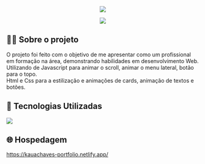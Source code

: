 <p align="center">
  <img src="to_readme2.gif">
</p>


<p align="center">
  <img src="to_readme.gif">
</p>

<h2>👨‍💻 Sobre o projeto</h2>

<p>
  O projeto foi feito com o objetivo de me apresentar como um profissional em formação na área, demonstrando habilidades em desenvolvimento Web.<br>
  Utilizando de Javascript para animar o scroll, animar o menu lateral, botão para o topo.<br>
  Html e Css para a estilização e animações de cards, animação de textos e botões.<br>
  
</p>

<h2>🚀 Tecnologias Utilizadas</h2>
<div align="left">
  <img src="https://skillicons.dev/icons?i=html,css,js,figma,vscode"></img>
</div>


<h2>🌐 Hospedagem</h2>

https://kauachaves-portfolio.netlify.app/

